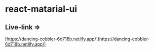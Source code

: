 # react-matarial-ui

## Live-link =>

[https://dancing-cobbler-6d718b.netlify.app/](https://dancing-cobbler-6d718b.netlify.app/)
